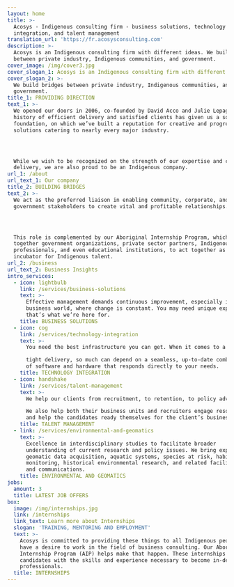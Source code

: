 ```yaml
---
layout: home
title: >-
  Acosys - Indigenous consulting firm - business solutions, technology
  integration, and talent management
translation_url: 'https://fr.acosysconsulting.com'
description: >-
  Acosys is an Indigenous consulting firm with different ideas. We build bridges
  between private industry, Indigenous communities, and government.
cover_image: /img/cover3.jpg
cover_slogan_1: Acosys is an Indigenous consulting firm with different ideas.
cover_slogan_2: >-
  We build bridges between private industry, Indigenous communities, and
  government.
title_1: PROVIDING DIRECTION
text_1: >-
  We opened our doors in 2006, co-founded by David Acco and Julie Lepage. Our
  history of efficient delivery and satisfied clients has given us a solid
  foundation, on which we’ve built a reputation for creative and progressive
  solutions catering to nearly every major industry.




  While we wish to be recognized on the strength of our expertise and consistent
  delivery, we are also proud to be an Indigenous company.
url_1: /about
url_text_1: Our company
title_2: BUILDING BRIDGES
text_2: >-
  We act as the preferred liaison in enabling community, corporate, and
  government stakeholders to create vital and profitable relationships.




  This role is complemented by our Aboriginal Internship Program, which brings
  together government organizations, private sector partners, Indigenous
  professionals, and even educational institutions, to act together as an
  incubator for Indigenous talent.
url_2: /business
url_text_2: Business Insights
intro_services:
  - icon: lightbulb
    link: /services/business-solutions
    text: >-
      Effective management demands continuous improvement, especially in today's
      business world, where change is constant. You may need unique expertise:
      that’s what we’re here for.
    title: BUSINESS SOLUTIONS
  - icon: cog
    link: /services/technology-integration
    text: >-
      You need the best infrastructure you can get. When it comes to a

      tight delivery, so much can depend on a seamless, up-to-date combination
      of software and hardware that responds directly to your needs.
    title: TECHNOLOGY INTEGRATION
  - icon: handshake
    link: /services/talent-management
    text: >-
      We help our clients from recruitment, to retention, to policy advice.

      We also help both their business units and recruiters engage resources,
      and help the candidates ready themselves for the client’s business.
    title: TALENT MANAGEMENT
  - link: /services/environmental-and-geomatics
    text: >-
      Excellence in interdisciplinary studies to facilitate broader
      understanding of current research and policy issues. We bring expertise in
      geomatic data acquisition, aquatic systems, species at risk, habitats,
      monitoring, historical environmental research, and related facilitation
      and communications.
    title: ENVIRONMENTAL AND GEOMATICS
jobs:
  amount: 3
  title: LATEST JOB OFFERS
box:
  image: /img/internships.jpg
  link: /internships
  link_text: Learn more about Internships
  slogan: 'TRAINING, MENTORING AND EMPLOYMENT'
  text: >-
    Acosys is committed to providing these things to all Indigenous people who
    have a desire to work in the field of business consulting. Our Aboriginal
    Internship Program (AIP) helps make that happen. These internships provide
    candidates with the skills and experience necessary to become in-demand
    professionals.
  title: INTERNSHIPS
---
```


